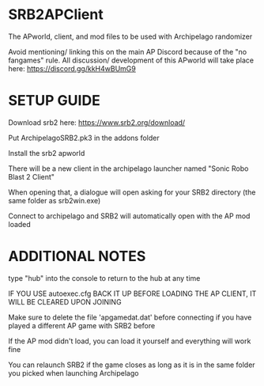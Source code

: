 # SRB2APClient
The APworld, client, and mod files to be used with Archipelago randomizer

Avoid mentioning/ linking this on the main AP Discord because of the "no fangames" rule.
All discussion/ development of this APworld will take place here:
https://discord.gg/kkH4wBUmG9

# SETUP GUIDE

Download srb2 here: https://www.srb2.org/download/

Put ArchipelagoSRB2.pk3 in the addons folder

Install the srb2 apworld

There will be a new client in the archipelago launcher named "Sonic Robo Blast 2 Client"

When opening that, a dialogue will open asking for your SRB2 directory (the same folder as srb2win.exe)

Connect to archipelago and SRB2 will automatically open with the AP mod loaded



# ADDITIONAL NOTES

type "hub" into the console to return to the hub at any time

IF YOU USE autoexec.cfg BACK IT UP BEFORE LOADING THE AP CLIENT, IT WILL BE CLEARED UPON JOINING

Make sure to delete the file 'apgamedat.dat' before connecting if you have played a different AP game with SRB2 before

If the AP mod didn't load, you can load it yourself and everything will work fine

You can relaunch SRB2 if the game closes as long as it is in the same folder you picked when launching Archipelago
